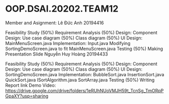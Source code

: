 # OOP.DSAI.20202.TEAM12
Member and Asignment: Lê Đức Anh 20194416

Feasibility Study (50%)
Requirement Analysis (50%)
Design:
Component Design:
Use case diagram (50%)
Class diagram (50%)
UI Design:
MainMenuScreen.java
Implementation: Input.java Modifying SortingDemoScreen.java to fit MainMenuScreen.java
Testing (50%)
Making Presentation Slide
Nguyễn Huy Hoàng 20194433

Feasibility Study (50%)
Requirement Analysis (50%)
Design:
Component Design:
Use case diagram (50%)
Class diagram (50%)
UI Design:
SortingDemoScreen.java
Implementation: BubbleSort.java InsertionSort.java QuickSort.java ISortAlgorithm.java SortArray.java
Testing (50%)
Writing Report
link Demo Video: https://drive.google.com/drive/folders/1eRUhNUoVMJH59t_TcnSg_TmORpPGpaXY?usp=sharing